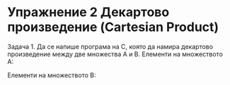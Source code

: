# Упражнение 2 Декартово произведение (Cartesian Product)

Задача 1. Да се напише програма на С, която да намира декартово произведение
между две множества A и B. 
Елементи на множеството А: 

Елементи на множеството B: